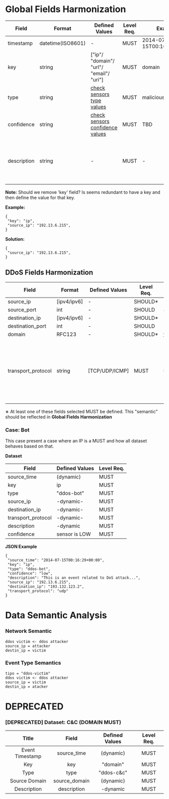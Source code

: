 # Global Fields Harmonization

Field|Format|Defined Values|Level Req.|Example|Field Description|
|---|---|---|---|---|-----------|
|timestamp|datetime(ISO8601)|-|MUST|2014-07-15T00:16:29+00:00||
|key|string|["ip"/ "domain"/ "url"/ "email"/ "uri"]|MUST|domain|....|
|type|string|[check sensors type values](http://nowhere.com)|MUST|malicious-website|....|
|confidence|string|[check sensors confidence values](http://nowhere.com)|MUST|TBD|....|
|description|string|-|MUST|-|Free text characterising the report and should be used for human readable|

**Note:** Should we remove 'key' field? Is seems redundant to have a key and then define the value for that key.

**Example:**
```
{
 "key": "ip",
 "source_ip": "192.13.6.215",
}
```
**Solution:**
```
{
 "source_ip": "192.13.6.215",
}
```

## DDoS Fields Harmonization
Field|Format|Defined Values|Level Req.|Example|Field Description|
|---|---|---|---|---|-----------|
|source_ip|[ipv4/ipv6]|-|SHOULD*|193.136.2.192|-|
|source_port|int|-|SHOULD|4234|-|
|destination_ip|[ipv4/ipv6]|-|SHOULD*|193.136.100.192|-|
|destination_port|int|-|SHOULD|53|-|
|domain|RFC123|-|SHOULD*|www.botfree.eu|-|
|transport_protocol|string|[TCP/UDP/ICMP]|MUST|udp|This field is used to give ifnroamtion about the attack for example attack by UDP Flooding...|

∗ At least one of these fields selected MUST be defined. This "semantic" should be reflected in **Global Fields Harmonization**

### Case: Bot

This case present a case where an IP is a MUST and how all dataset behaves based on that.

**Dataset**

Field|Defined Values|Level Req.|
|---|---|---|
|source_time|(dynamic)|MUST|
|key|ip|MUST|
|type|"ddos-bot"|MUST|
|source_ip|-dynamic-|MUST|
|destination_ip|-dynamic-|MUST|
|transport_protocol|-dynamic-|MUST|
|description|-dynamic|MUST|
|confidence|sensor is LOW|MUST|

**JSON Example**
```
{
 "source_time": "2014-07-15T00:16:29+00:00",
 "key": "ip",
 "type": "ddos-bot",
 "confidence": "low",
 "description": "This is an event related to DoS attack...",
 "source_ip": "192.13.6.215",
 "destination_ip": "193.132.123.2",
 "transport_protocol": "udp"
}
```


# Data Semantic Analysis

### Network Semantic

```
ddos victim <- ddos attacker
source_ip = attacker
destin_ip = victim  
```

### Event Type Semantics

```
tipo = "ddos-victim"
ddos victim <- ddos attacker
source_ip = victim
destin_ip = atacker  
```




# DEPRECATED

### [DEPRECATED] Dataset: C&C (DOMAIN MUST)

|Title|Field|Defined Values|Level Req.|
|:---:|:---:|:---:|:---:|
|Event Timestamp|source_time|(dynamic)|MUST|
|Key|key|"domain"|MUST|
|Type|type|"ddos-c&c"|MUST|
|Source Domain|source_domain|(dynamic)|MUST|
|Description|description|-dynamic|MUST|
